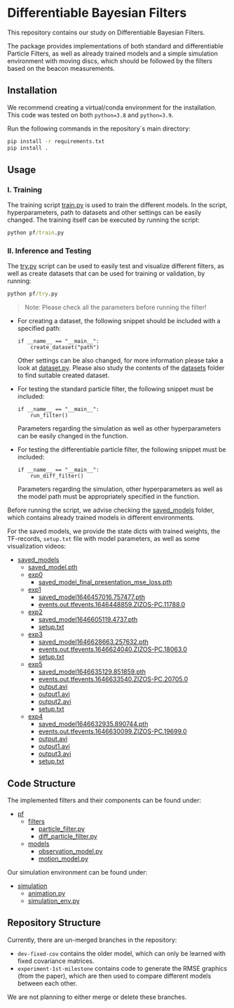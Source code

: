 # Differentiable Bayesian Filters
This repository contains our study on Differentiable Bayesian Filters.

The package provides implementations of both standard and differentiable Particle Filters, as well as
already trained models and a simple simulation environment with moving discs, which should be followed
by the filters based on the beacon measurements.


## Installation
We recommend creating a virtual/conda environment for the installation.
This code was tested on both `python=3.8` and `python=3.9`.

Run the following commands in the repository`s main directory:
```bat
pip install -r requirements.txt
pip install .
```


## Usage
### I. Training
The training script [train.py](./pf/train.py) is used to train the different models.
In the script, hyperparameters, path to datasets and other settings can be easily changed.
The training itself can be executed by running the script:
```bat
python pf/train.py
```

### II. Inference and Testing
The [try.py](./pf/try.py) script can be used to easily test and visualize different
filters, as well as create datasets that can be used for training or validation, by running:
```bat
python pf/try.py
```
> Note: Please check all the parameters before running the filter!

* For creating a dataset, the following snippet should be included with a specified path:
    ````
    if __name__ == "__main__":
        create_dataset("path")
    ````
  Other settings can be also changed, for more information please take a look at [dataset.py](./pf/utils/dataset.py).
  Please also study the contents of the [datasets](./datasets) folder to find suitable created dataset.

* For testing the standard particle filter, the following snippet must be included:
    ````
    if __name__ == "__main__":
        run_filter()
    ````
    Parameters regarding the simulation as well as other hyperparameters can be easily changed in the function.

* For testing the differentiable particle filter, the following snippet must be included:
    ````
    if __name__ == "__main__":
        run_diff_filter()
    ````
    Parameters regarding the simulation, other hyperparameters as well as the model path must be appropriately specified
    in the function.

Before running the script, we advise checking the [saved_models](./saved_models) folder,
which contains already trained models in different environments.

For the saved models, we provide the state dicts with trained weights, the TF-records,
`setup.txt` file with model parameters, as well as some visualization videos:
* [saved_models](./saved_models)
  * [saved_model.pth](./saved_models/saved_model.pth)
  * [exp0](./saved_models/exp0)
    * [saved_model_final_presentation_mse_loss.pth](./saved_models/exp0/saved_model_final_presentation_mse_loss.pth)
  * [exp1](./saved_models/exp1)
    * [saved_model1646457016.757477.pth](./saved_models/exp1/saved_model1646457016.757477.pth)
    * [events.out.tfevents.1646448859.ZIZOS-PC.11788.0](./saved_models/exp1/events.out.tfevents.1646448859.ZIZOS-PC.11788.0)
  * [exp2](./saved_models/exp2)
    * [saved_model1646605119.4737.pth](./saved_models/exp2/saved_model1646605119.4737.pth)
    * [setup.txt](./saved_models/exp2/setup.txt)
  * [exp3](./saved_models/exp3)
    * [saved_model1646628663.257632.pth](./saved_models/exp3/saved_model1646628663.257632.pth)
    * [events.out.tfevents.1646624040.ZIZOS-PC.18063.0](./saved_models/exp3/events.out.tfevents.1646624040.ZIZOS-PC.18063.0)
    * [setup.txt](./saved_models/exp3/setup.txt)
  * [exp5](./saved_models/exp5)
    * [saved_model1646635129.851859.pth](./saved_models/exp5/saved_model1646635129.851859.pth)
    * [events.out.tfevents.1646633540.ZIZOS-PC.20705.0](./saved_models/exp5/events.out.tfevents.1646633540.ZIZOS-PC.20705.0)
    * [output.avi](./saved_models/exp5/output.avi)
    * [output1.avi](./saved_models/exp5/output1.avi)
    * [output2.avi](./saved_models/exp5/output2.avi)
    * [setup.txt](./saved_models/exp5/setup.txt)
  * [exp4](./saved_models/exp4)
    * [saved_model1646632935.890744.pth](./saved_models/exp4/saved_model1646632935.890744.pth)
    * [events.out.tfevents.1646630099.ZIZOS-PC.19699.0](./saved_models/exp4/events.out.tfevents.1646630099.ZIZOS-PC.19699.0)
    * [output.avi](./saved_models/exp4/output.avi)
    * [output1.avi](./saved_models/exp4/output1.avi)
    * [output3.avi](./saved_models/exp4/output3.avi)
    * [setup.txt](./saved_models/exp4/setup.txt)


## Code Structure
The implemented filters and their components can be found under:
* [pf](./pf)
  * [filters](./pf/filters)
    * [particle_filter.py](./pf/filters/particle_filter.py)
    * [diff_particle_filter.py](./pf/filters/diff_particle_filter.py)
  * [models](./pf/models)
    * [observation_model.py](./pf/models/observation_model.py)
    * [motion_model.py](./pf/models/motion_model.py)

Our simulation environment can be found under:
* [simulation](./pf/simulation)
  * [animation.py](./pf/simulation/animation.py)
  * [simulation_env.py](./pf/simulation/simulation_env.py)


## Repository Structure
Currently, there are un-merged branches in the repository:
* `dev-fixed-cov` contains the older model, which can only be learned with fixed covariance matrices.
* `experiment-1st-milestone` contains code to generate the RMSE graphics (from the paper),
which are then used to compare different models between each other.

We are not planning to either merge or delete these branches.
